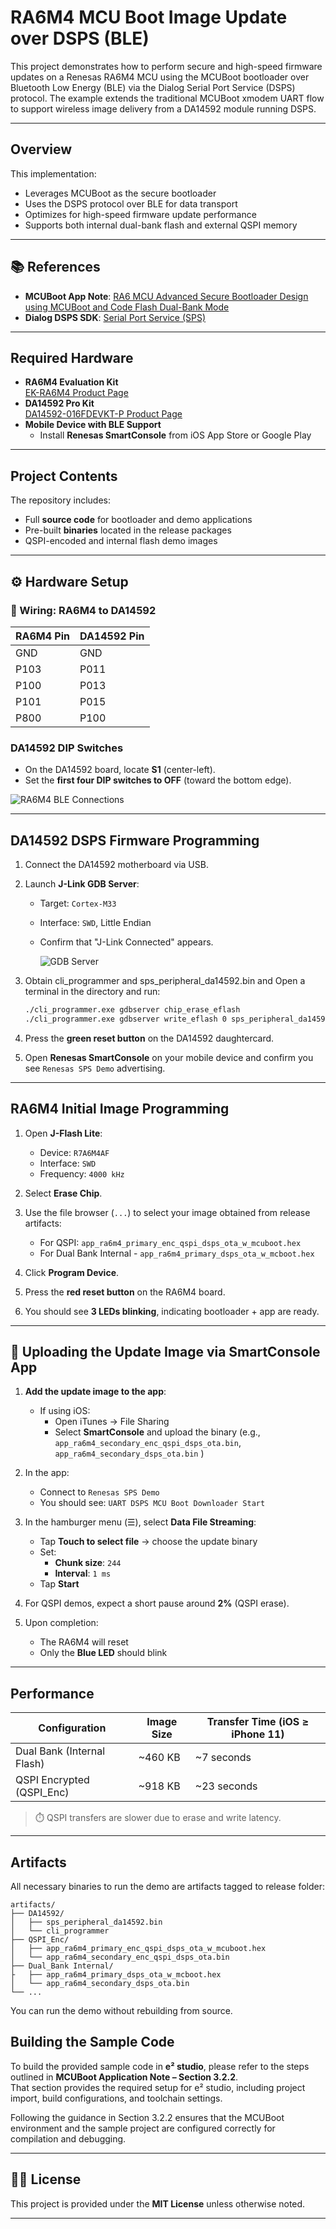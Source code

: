# RA6M4 MCU Boot Image Update over DSPS (BLE)

This project demonstrates how to perform secure and high-speed firmware updates on a Renesas RA6M4 MCU using the MCUBoot bootloader over Bluetooth Low Energy (BLE) via the Dialog Serial Port Service (DSPS) protocol. The example extends the traditional MCUBoot xmodem UART flow to support wireless image delivery from a DA14592 module running DSPS.

---

## Overview

This implementation:
- Leverages MCUBoot as the secure bootloader
- Uses the DSPS protocol over BLE for data transport
- Optimizes for high-speed firmware update performance
- Supports both internal dual-bank flash and external QSPI memory

---

## 📚 References

- **MCUBoot App Note**: [RA6 MCU Advanced Secure Bootloader Design using MCUBoot and Code Flash Dual-Bank Mode](https://www.renesas.com/en/document/apn/ra6-booting-encrypted-image-using-mcuboot-and-qspi)
- **Dialog DSPS SDK**: [Serial Port Service (SPS)](https://www.renesas.com/en/software-tool/serial-port-service-sps)

---

## Required Hardware

- **RA6M4 Evaluation Kit**  
  [EK-RA6M4 Product Page](https://www.renesas.com/en/design-resources/boards-kits/ek-ra6m4#design_development)
- **DA14592 Pro Kit**  
  [DA14592-016FDEVKT-P Product Page](https://www.renesas.com/en/design-resources/boards-kits/da14592-016fdevkt-p#parametric_options)
- **Mobile Device with BLE Support**  
  - Install **Renesas SmartConsole** from iOS App Store or Google Play

---

## Project Contents

The repository includes:
- Full **source code** for bootloader and demo applications
- Pre-built **binaries** located in the release packages
- QSPI-encoded and internal flash demo images

---

## ⚙️ Hardware Setup

### 🔌 Wiring: RA6M4 to DA14592

| RA6M4 Pin | DA14592 Pin |
|-----------|-------------|
| GND       | GND         |
| P103      | P011        |
| P100      | P013        |
| P101      | P015        |
| P800      | P100        |

### DA14592 DIP Switches

- On the DA14592 board, locate **S1** (center-left).
- Set the **first four DIP switches to OFF** (toward the bottom edge).

![RA6M4 BLE Connections](resources/ble_ra6_connections.png)

---

## DA14592 DSPS Firmware Programming

1. Connect the DA14592 motherboard via USB.
2. Launch **J-Link GDB Server**:
   - Target: `Cortex-M33`
   - Interface: `SWD`, Little Endian
   - Confirm that "J-Link Connected" appears.

     ![GDB Server](resources/gdbserver.PNG)

3. Obtain cli_programmer and sps_peripheral_da14592.bin and Open a terminal in the directory and run:

    ```bash
    ./cli_programmer.exe gdbserver chip_erase_eflash
    ./cli_programmer.exe gdbserver write_eflash 0 sps_peripheral_da14592.bin
    ```

4. Press the **green reset button** on the DA14592 daughtercard.

5. Open **Renesas SmartConsole** on your mobile device and confirm you see `Renesas SPS Demo` advertising.

---

## RA6M4 Initial Image Programming

1. Open **J-Flash Lite**:
   - Device: `R7A6M4AF`
   - Interface: `SWD`
   - Frequency: `4000 kHz`

2. Select **Erase Chip**.

3. Use the file browser (`...`) to select your image obtained from release artifacts:
   - For QSPI: `app_ra6m4_primary_enc_qspi_dsps_ota_w_mcuboot.hex`
   - For Dual Bank Internal - `app_ra6m4_primary_dsps_ota_w_mcboot.hex`

4. Click **Program Device**.

5. Press the **red reset button** on the RA6M4 board.

6. You should see **3 LEDs blinking**, indicating bootloader + app are ready.

---

## 📱 Uploading the Update Image via SmartConsole App

1. **Add the update image to the app**:
   - If using iOS:
     - Open iTunes → File Sharing
     - Select **SmartConsole** and upload the binary (e.g., `app_ra6m4_secondary_enc_qspi_dsps_ota.bin`, `app_ra6m4_secondary_dsps_ota.bin` )

2. In the app:
   - Connect to `Renesas SPS Demo`
   - You should see: `UART DSPS MCU Boot Downloader Start`

3. In the hamburger menu (☰), select **Data File Streaming**:
   - Tap **Touch to select file** → choose the update binary
   - Set:
     - **Chunk size**: `244`
     - **Interval**: `1 ms`
   - Tap **Start**

4. For QSPI demos, expect a short pause around **2%** (QSPI erase).

5. Upon completion:
   - The RA6M4 will reset
   - Only the **Blue LED** should blink

---

## Performance

| Configuration                  | Image Size | Transfer Time (iOS ≥ iPhone 11) |
|-------------------------------|------------|-------------------------------|
| Dual Bank (Internal Flash)    | ~460 KB    | ~7 seconds                    |
| QSPI Encrypted (QSPI_Enc)     | ~918 KB    | ~23 seconds                   |

> ⏱️ QSPI transfers are slower due to erase and write latency.

---

## Artifacts

All necessary binaries to run the demo are artifacts tagged to release folder:

```
artifacts/
├── DA14592/
│   ├── sps_peripheral_da14592.bin
│   └── cli_programmer
├── QSPI_Enc/
│   ├── app_ra6m4_primary_enc_qspi_dsps_ota_w_mcuboot.hex
│   └── app_ra6m4_secondary_enc_qspi_dsps_ota.bin
├── Dual_Bank Internal/
├   ├── app_ra6m4_primary_dsps_ota_w_mcboot.hex
│   └── app_ra6m4_secondary_dsps_ota.bin
└── ...
```

You can run the demo without rebuilding from source.

## Building the Sample Code

To build the provided sample code in **e² studio**, please refer to the steps outlined in **MCUBoot Application Note – Section 3.2.2**.  
That section provides the required setup for e² studio, including project import, build configurations, and toolchain settings.  

Following the guidance in Section 3.2.2 ensures that the MCUBoot environment and the sample project are configured correctly for compilation and debugging.  

---

## 🧑‍💻 License

This project is provided under the **MIT License** unless otherwise noted.

---

